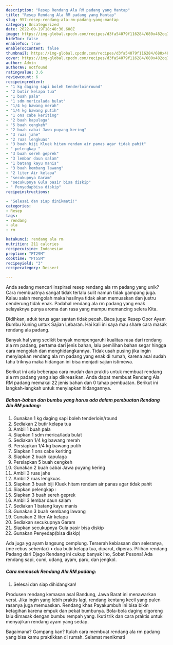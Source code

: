 ```yaml
---
description: "Resep Rendang Ala RM padang yang Mantap"
title: "Resep Rendang Ala RM padang yang Mantap"
slug: 957-resep-rendang-ala-rm-padang-yang-mantap
category: Uncategorized
date: 2022-09-19T18:48:30.608Z
image: https://img-global.cpcdn.com/recipes/d3fa54079f116284/680x482cq70/rendang-ala-rm-padang-foto-resep-utama.jpg
hideToc: false
enableToc: true
enableTocContent: false
thumbnail: https://img-global.cpcdn.com/recipes/d3fa54079f116284/680x482cq70/rendang-ala-rm-padang-foto-resep-utama.jpg
cover: https://img-global.cpcdn.com/recipes/d3fa54079f116284/680x482cq70/rendang-ala-rm-padang-foto-resep-utama.jpg
author: Admin
authorAv: notfound
ratingvalue: 3.6
reviewcount: 6
recipeingredient:
- "1 kg daging sapi boleh tenderloinround"
- "2 butir kelapa tua"
- "1 buah pala"
- "1 sdm mericalada bulat"
- "1/4 kg bawang merah"
- "1/4 kg bawang putih"
- "1 ons cabe keriting"
- "2 buah kapulaga"
- "5 buah cengkeh"
- "2 buah cabai Jawa puyang kering"
- "3 ruas jahe"
- "2 ruas lengkuas"
- "3 buah biji Kluek hitam rendam air panas agar tidak pahit"
- " pelengkap "
- "3 buah sereh geprek"
- "3 lembar daun salam"
- "1 batang kayu manis"
- "3 buah kembang lawang"
- "2 liter Air kelapa"
- "secukupnya Garam"
- "secukupnya Gula pasir bisa diskip"
- " Penyedapbisa diskip"
recipeinstructions:

- "Selesai dan siap dinikmati!"
categories:
- Resep
tags:
- rendang
- ala
- rm

katakunci: rendang ala rm 
nutrition: 211 calories
recipecuisine: Indonesian
preptime: "PT29M"
cooktime: "PT55M"
recipeyield: "3"
recipecategory: Dessert

---
```





Anda sedang mencari inspirasi resep rendang ala rm padang yang unik? Cara membuatnya sangat tidak terlalu sulit namun tidak gampang juga. Kalau salah mengolah maka hasilnya tidak akan memuaskan dan justru cenderung tidak enak. Padahal rendang ala rm padang yang enak selayaknya punya aroma dan rasa yang mampu memancing selera Kita.





Didihkan, aduk terus agar santan tidak pecah. Baca juga: Resep Opor Ayam Bumbu Kuning untuk Sajian Lebaran. Hai kali ini saya mau share cara masak rendang ala padang.

Banyak hal yang sedikit banyak mempengaruhi kualitas rasa dari rendang ala rm padang, pertama dari jenis bahan, lalu pemilihan bahan segar hingga cara mengolah dan menghidangkannya. Tidak usah pusing jika ingin menyiapkan rendang ala rm padang yang enak di rumah, karena asal sudah tahu triknya maka hidangan ini bisa menjadi sajian istimewa.






Berikut ini ada beberapa cara mudah dan praktis untuk membuat rendang ala rm padang yang siap dikreasikan. Anda dapat membuat Rendang Ala RM padang memakai 22 jenis bahan dan 0 tahap pembuatan. Berikut ini langkah-langkah untuk menyiapkan hidangannya.

<!--inarticleads1-->

##### Bahan-bahan dan bumbu yang harus ada dalam pembuatan Rendang Ala RM padang:

1. Gunakan 1 kg daging sapi boleh tenderloin/round
1. Sediakan 2 butir kelapa tua
1. Ambil 1 buah pala
1. Siapkan 1 sdm merica/lada bulat
1. Sediakan 1/4 kg bawang merah
1. Persiapkan 1/4 kg bawang putih
1. Siapkan 1 ons cabe keriting
1. Siapkan 2 buah kapulaga
1. Persiapkan 5 buah cengkeh
1. Gunakan 2 buah cabai Jawa puyang kering
1. Ambil 3 ruas jahe
1. Ambil 2 ruas lengkuas
1. Siapkan 3 buah biji Kluek hitam rendam air panas agar tidak pahit
1. Siapkan  pelengkap :
1. Siapkan 3 buah sereh geprek
1. Ambil 3 lembar daun salam
1. Sediakan 1 batang kayu manis
1. Gunakan 3 buah kembang lawang
1. Gunakan 2 liter Air kelapa
1. Sediakan secukupnya Garam
1. Siapkan secukupnya Gula pasir bisa diskip
1. Gunakan  Penyedap(bisa diskip)


Ada juga yg ayam langsung cemplung. Terserah kebiasaan dan seleranya, (me rebus sebentar) • dua butir kelapa tua, diparut, diperas. Pilihan rendang Padang dari Djago Rendang ini cukup banyak lho, Sobat Pesona! Ada rendang sapi, cumi, udang, ayam, paru, dan jengkol. 

<!--inarticleads2-->

##### Cara memasak Rendang Ala RM padang:


1. Selesai dan siap dihidangkan!

Produsen rendang kemasan asal Bandung, Jawa Barat ini menawarkan versi. Jika ingin yang lebih praktis lagi, rendang kentang kecil yang pulen rasanya juga memuaskan. Rendang khas Payakumbuh ini bisa bikin ketagihan karena empuk dan pekat bumbunya. Bola-bola daging digoreng lalu dimasak dengan bumbu rempah yang. Ikuti trik dan cara praktis untuk menyajikan rendang ayam yang sedap. 

Bagaimana? Gampang kan? Itulah cara membuat rendang ala rm padang yang bisa kamu praktikkan di rumah. Selamat menikmati
